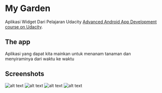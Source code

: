# My Garden

Aplikasi Widget Dari Pelajaran Udacity [Advanced Android App Development course on Udacity](https://www.udacity.com/course/advanced-android-app-development--ud855).

## The app
Aplikasi yang dapat kita mainkan untuk menanam tanaman dan menyiraminya dari waktu ke waktu

## Screenshots
![alt text](https://github.com/WahyuAdeCahaya/gambar/blob/master/depan.jfif)
![alt text](https://github.com/WahyuAdeCahaya/gambar/blob/master/tambah.jfif)
![alt text](https://github.com/WahyuAdeCahaya/gambar/blob/master/setelahtambah.jfif)
![alt text](https://github.com/WahyuAdeCahaya/gambar/blob/master/informasi.jfif)


